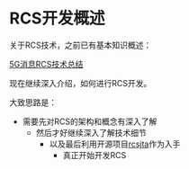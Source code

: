 # RCS开发概述

关于RCS技术，之前已有基本知识概述：

[5G消息RCS技术总结](https://book.crifan.com/books/5g_message_rcs_tech_summary/website/)

现在继续深入介绍，如何进行RCS开发。

大致思路是：

* 需要先对RCS的架构和概念有深入了解
  * 然后才好继续深入了解技术细节
    * 以及最后利用开源项目[rcsjta](https://github.com/android-rcs/rcsjta)作为入手
      * 真正开始开发RCS
